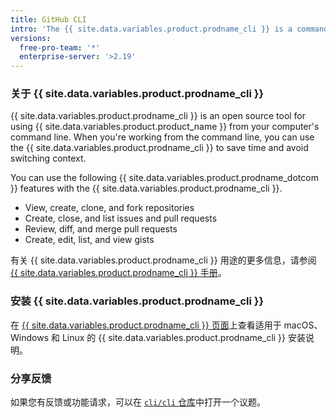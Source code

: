 ```yaml
---
title: GitHub CLI
intro: 'The {{ site.data.variables.product.prodname_cli }} is a command-line tool for using {{ site.data.variables.product.product_name }} features on your computer.'
versions:
  free-pro-team: '*'
  enterprise-server: '>2.19'
---
```


### 关于 {{ site.data.variables.product.prodname_cli }}

{{ site.data.variables.product.prodname_cli }} is an open source tool for using {{ site.data.variables.product.product_name }} from your computer's command line. When you're working from the command line, you can use the {{ site.data.variables.product.prodname_cli }} to save time and avoid switching context.

You can use the following {{ site.data.variables.product.prodname_dotcom }} features with the {{ site.data.variables.product.prodname_cli }}.

- View, create, clone, and fork repositories
- Create, close, and list issues and pull requests
- Review, diff, and merge pull requests
- Create, edit, list, and view gists

有关 {{ site.data.variables.product.prodname_cli }} 用途的更多信息，请参阅 [{{ site.data.variables.product.prodname_cli }} 手册](https://cli.github.com/manual)。

### 安装 {{ site.data.variables.product.prodname_cli }}

在 [{{ site.data.variables.product.prodname_cli }}
页面](https://cli.github.com)上查看适用于 macOS、Windows 和 Linux 的 {{ site.data.variables.product.prodname_cli }} 安装说明。

### 分享反馈

如果您有反馈或功能请求，可以在 [`cli/cli` 仓库](https://github.com/cli/cli)中打开一个议题。
